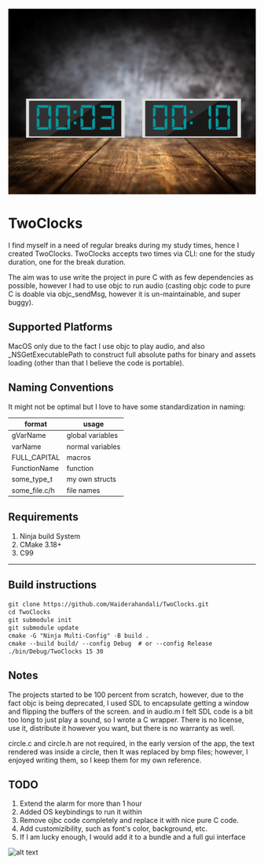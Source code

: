 ![alt text](assets/background.png)

# TwoClocks

I find myself in a need of regular breaks during my study times, hence I created TwoClocks.  TwoClocks accepts two times via CLI: one for the study duration, one for the break duration.

The aim was to use write the project in pure C with as few dependencies as possible, however I had to use objc to run audio (casting objc code to pure C is doable via objc\_sendMsg, however it is un-maintainable, and super buggy).

## Supported Platforms

MacOS only due to the fact I use objc to play audio, and also \_NSGetExecutablePath to construct full absolute paths for binary and assets loading (other than that I believe the code is portable).


## Naming Conventions

It might not be optimal but I love to have some standardization in naming:

format          | usage
---             | ---
gVarName        | global variables
varName         | normal variables
FULL\_CAPITAL   | macros
FunctionName    | function
some\_type\_t   | my own structs
some\_file.c/h  | file names


## Requirements

1. Ninja build System
2. CMake 3.18+
3. C99


---

## Build instructions

```
git clone https://github.com/Haiderahandali/TwoClocks.git
cd TwoClocks
git submodule init
git submodule update
cmake -G "Ninja Multi-Config" -B build .
cmake --build build/ --config Debug  # or --config Release
./bin/Debug/TwoClocks 15 30
```


## Notes

The projects started to be 100 percent from scratch, however, due to the fact objc is being deprecated, I used SDL to encapsulate getting a window and flipping the buffers of the screen. and in audio.m I felt SDL code is a bit too long to just play a sound, so I wrote a C wrapper. There is no license, use it, distribute it however you want, but there is no warranty as well.

circle.c and circle.h are not required, in the early version of the app, the text rendered was inside a circle, then It was replaced by bmp files; however, I enjoyed writing them, so I keep them for my own reference.


## TODO

1. Extend the alarm for more than 1 hour
2. Added OS keybindings to run it within
3. Remove ojbc code completely and replace it with nice pure C code.
4. Add customizibility, such as font's color, background, etc.
5. If I am lucky enough, I would add it to a bundle and a full gui interface


![alt text](assets/demo.gif)
